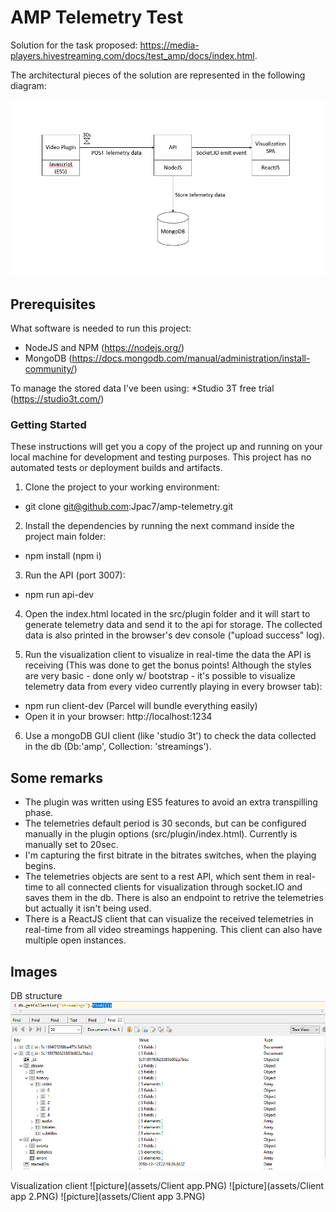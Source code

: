 # AMP Telemetry Test

Solution for the task proposed: https://media-players.hivestreaming.com/docs/test_amp/docs/index.html.

The architectural pieces of the solution are represented in the following diagram:

![picture](assets/Architecture.PNG)

## Prerequisites

What software is needed to run this project:
  * NodeJS and NPM (https://nodejs.org/)
  * MongoDB (https://docs.mongodb.com/manual/administration/install-community/)
  
To manage the stored data I've been using:
  *Studio 3T free trial (https://studio3t.com/)
  
### Getting Started

These instructions will get you a copy of the project up and running on your local machine for development and testing purposes. This project has no automated tests or deployment builds and artifacts.

1. Clone the project to your working environment:
 * git clone git@github.com:Jpac7/amp-telemetry.git

2. Install the dependencies by running the next command inside the project main folder:
 * npm install (npm i)
 
3. Run the API (port 3007):
  * npm run api-dev
  
4. Open the index.html located in the src/plugin folder and it will start to generate telemetry data and send it to the api for storage. The collected data is also printed in the browser's dev console ("upload success" log).

5. Run the visualization client to visualize in real-time the data the API is receiving (This was done to get the bonus points! Although the styles are very basic - done only w/ bootstrap - it's possible to visualize telemetry data from every video currently playing in every browser tab):
 * npm run client-dev (Parcel will bundle everything easily)
 * Open it in your browser: http://localhost:1234
 
 6. Use a mongoDB GUI client (like 'studio 3t') to check the data collected in the db (Db:'amp', Collection: 'streamings').

## Some remarks
 - The plugin was written using ES5 features to avoid an extra transpilling phase.
 - The telemetries default period is 30 seconds, but can be configured manually in the plugin options (src/plugin/index.html). Currently is manually set to 20sec.
 - I'm capturing the first bitrate in the bitrates switches, when the playing begins.
 - The telemetries objects are sent to a rest API, which sent them in real-time to all connected clients for visualization through socket.IO and saves them in the db. There is also an endpoint to retrive the telemetries but actually it isn't being used.
 - There is a ReactJS client that can visualize the received telemetries in real-time from all video streamings happening. This client can also have multiple open instances.
 
 ## Images
 
 DB structure
![picture](assets/Db.PNG)

Visualization client
![picture](assets/Client app.PNG)
![picture](assets/Client app 2.PNG)
![picture](assets/Client app 3.PNG)







